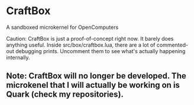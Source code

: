 # CraftBox
A sandboxed microkernel for OpenComputers

Caution: CraftBox is just a proof-of-concept right now. It barely does anything useful. Inside src/box/craftbox.lua, there are a lot of commented-out debugging prints. Uncomment them to see what's actually happening internally.

## Note: CraftBox will no longer be developed. The microkenel that I will actually be working on is Quark (check my repositories).
